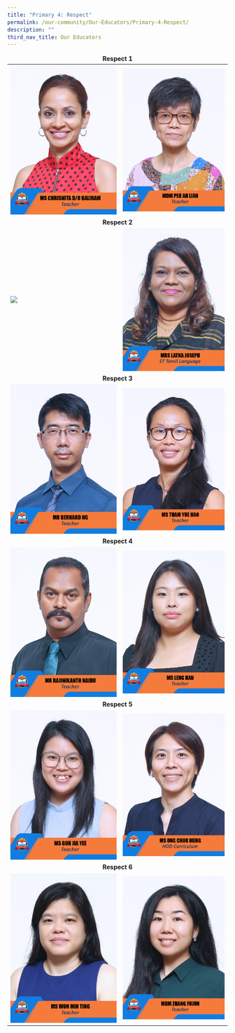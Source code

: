 ```yaml
---
title: "Primary 4: Respect"
permalink: /our-community/Our-Educators/Primary-4-Respect/
description: ""
third_nav_title: Our Educators
---
```

<table>
<thead>
  <tr>
		<td colspan="2"><center><b>Respect 1</b></center></td>
  </tr>
</thead>
<tbody>
  <tr>
    <td><img src="/images/Teaching%20Staff/2023_ms%20chrisnita%20d_o%20baliram.jpg"></td>
    <td><img src="/images/Teaching%20Staff/2023_mdm%20peh%20ah%20lian.jpg"> </td>
  </tr>
  <tr>
    <td colspan="2"><center><b>Respect 2</b></center></td>
  </tr>
  <tr>
    <td><img src="elizabeth"></td>
    <td><img src="/images/Teaching%20Staff/2023_mrs%20latha%20joseph.jpg"> </td>
  </tr>
  <tr>
    <td colspan="2"><center><b>Respect 3</b></center></td>
  </tr>
  <tr>
    <td><img src="/images/Teaching%20Staff/2023_mr%20bernard%20ng.jpg"></td>
    <td><img src="/images/Teaching%20Staff/2023_ms%20tham%20yue%20hao.jpg"> </td>
  </tr>
  <tr>
    <td colspan="2"><center><b>Respect 4</b></center></td>
  </tr>
  <tr>
		<td><img src="/images/Teaching%20Staff/2023_mr%20rajinikanth%20naidu.jpg"></td>
		<td><img src="/images/Teaching%20Staff/2023_ms%20leng%20han.jpg"></td>
  </tr>
  <tr>
    <td colspan="2"><center><b>Respect 5</b></center></td>
  </tr>
  <tr>
    <td><img src="/images/Teaching%20Staff/2023_ms%20goh%20jia%20yee.jpg"> </td>
    <td><img src="/images/Teaching%20Staff/2023_ms%20ong%20chor%20meng.jpg"></td>
  </tr>
  <tr>
    <td colspan="2"><center><b>Respect 6</b></center></td>
  </tr>
  <tr>
    <td><img src="/images/Teaching%20Staff/2023_ms%20won%20min%20ting.jpg"> </td>
    <td><img src="/images/Teaching%20Staff/2023_mdm%20zhang%20fujun.jpg"> </td>
  </tr>
</tbody>
</table>
